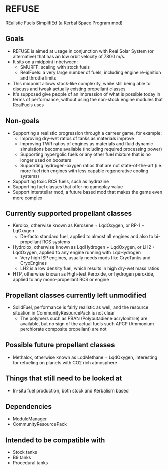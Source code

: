 # REFUSE
REalistic Fuels SimplifiEd (a Kerbal Space Program mod)

## Goals
* REFUSE is aimed at usage in conjunction with Real Solar System (or alternative) that has an low orbit velocity of 7800 m/s.
* It sits on a midpoint inbetween:
    * SMURFF: scaling with stock fuels
    * RealFuels: a very large number of fuels, including engine re-ignition and throttle limits
* This midpoint allows stock-like complexity, while still being able to discuss and tweak actually existing propellant classes
* It's supposed give people of an impression of what is possible today in terms of performance, without using the non-stock engine modules that RealFuels uses

## Non-goals
* Supporting a realistic progression through a carreer game, for example:
    * Improving dry-wet ratios of tanks as materials improve
    * Improving TWR ratios of engines as materials and fluid dynamic simulations become available (including required processing power)
    * Supporting hypergolic fuels or any other fuel mixture that is no longer used on boosters
    * Supporting hydrogen-oxygen ratios that are not state-of-the-art (i.e. more fuel rich engines with less capable regenerative cooling systems)
* Supporting toxic RCS fuels, such as hydrazine
* Supporting fuel classes that offer no gameplay value
* Support interstellar mod, a future based mod that makes the game even more complex

## Currently supported propellant classes
* Kerolox, otherwise known as Kerosene + LqdOxygen, or RP-1 + LqOxygen
    * De-facto standard fuel, applied to almost all engines and also to bi-propellant RCS systems
* Hydrolox, otherwise known as LqdHydrogen + LqdOxygen, or LH2 + LqdOxygen, applied to any engine running with LqdHydrogen
    * Very high ISP engines, usually needs mods like CryoTanks and CryoEngines
    * LH2 is a low density fuel, which results in high dry-wet mass ratios
* HTP, otherwise known as High-test Peroxide, or hydrogen peroxide, applied to any mono-propellant RCS or engine

## Propellant classes currently left unmodified
* SolidFuel, performance is fairly realistic as well, and the resource situation in CommunityResourcePack is not clear
    * The polymers such as PBAN (Polybutadiene acrylonitrile) are available, but no sign of the actual fuels such APCP (Ammonium perchlorate composite propellant) are not

## Possible future propellant classes
* Methalox, otherwise known as LqdMethane + LqdOxygen, interesting for refueling on planets with CO2 rich atmosphere

## Things that still need to be looked at
* In-situ fuel production, both stock and Kerbalism based

## Dependencies
* ModuleManager
* CommunityResourcePack

## Intended to be compatible with
* Stock tanks
* B9 tanks
* Procedural tanks